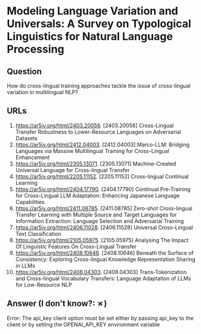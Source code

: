 # Modeling Language Variation and Universals: A Survey on Typological Linguistics for Natural Language Processing

## Question

How do cross-lingual training approaches tackle the issue of cross-lingual variation in multilingual NLP?

## URLs

1. https://ar5iv.org/html/2403.20056. [2403.20056] Cross-Lingual Transfer Robustness to Lower-Resource Languages on Adversarial Datasets
2. https://ar5iv.org/html/2412.04003. [2412.04003] Marco-LLM: Bridging Languages via Massive Multilingual Training for Cross-Lingual Enhancement
3. https://ar5iv.org/html/2305.13071. [2305.13071] Machine-Created Universal Language for Cross-lingual Transfer
4. https://ar5iv.org/html/2205.11152. [2205.11152] Cross-lingual Continual Learning
5. https://ar5iv.org/html/2404.17790. [2404.17790] Continual Pre-Training for Cross-Lingual LLM Adaptation: Enhancing Japanese Language Capabilities
6. https://ar5iv.org/html/2411.08785. [2411.08785] Zero-shot Cross-lingual Transfer Learning with Multiple Source and Target Languages for Information Extraction: Language Selection and Adversarial Training
7. https://ar5iv.org/html/2406.11028. [2406.11028] Universal Cross-Lingual Text Classification
8. https://ar5iv.org/html/2105.05975. [2105.05975] Analysing The Impact Of Linguistic Features On Cross-Lingual Transfer
9. https://ar5iv.org/html/2408.10646. [2408.10646] Beneath the Surface of Consistency: Exploring Cross-lingual Knowledge Representation Sharing in LLMs
10. https://ar5iv.org/html/2408.04303. [2408.04303] Trans-Tokenization and Cross-lingual Vocabulary Transfers: Language Adaptation of LLMs for Low-Resource NLP

## Answer (I don't know?: ✗)

Error: The api_key client option must be set either by passing api_key to the client or by setting the OPENAI_API_KEY environment variable